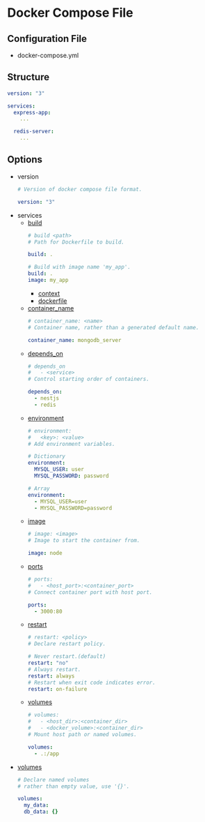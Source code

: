 Docker Compose File
===================

Configuration File
------------------
- docker-compose.yml

Structure
---------
```yaml
version: "3"

services:
  express-app:
    ...

  redis-server:
    ...
```

Options
-------
- version
    ```yaml
    # Version of docker compose file format.

    version: "3"
    ```
- services
    - [build](https://docs.docker.com/compose/compose-file/compose-file-v3/#build)
        ```yaml
        # build <path>
        # Path for Dockerfile to build.

        build: .

        # Build with image name 'my_app'.
        build: .
        image: my_app
        ```
        - [context](https://docs.docker.com/compose/compose-file/compose-file-v3/#context)
        - [dockerfile](https://docs.docker.com/compose/compose-file/compose-file-v3/#dockerfile)
    - [container_name](https://docs.docker.com/compose/compose-file/compose-file-v3/#container_name)
        ```yaml
        # container_name: <name>
        # Container name, rather than a generated default name.

        container_name: mongodb_server
        ```
    - [depends_on](https://docs.docker.com/compose/compose-file/compose-file-v3/#depends_on)
        ```yaml
        # depends_on
        #   - <service>
        # Control starting order of containers.

        depends_on:
          - nestjs
          - redis
        ```
    - [environment](https://docs.docker.com/compose/compose-file/compose-file-v3/#environment)
        ```yml
        # environment:
        #   <key>: <value>
        # Add environment variables.

        # Dictionary
        environment:
          MYSQL_USER: user
          MYSQL_PASSWORD: password

        # Array
        environment:
          - MYSQL_USER=user
          - MYSQL_PASSWORD=password
        ```
    - [image](https://docs.docker.com/compose/compose-file/compose-file-v3/#image)
        ```yaml
        # image: <image>
        # Image to start the container from.

        image: node
        ```
    - [ports](https://docs.docker.com/compose/compose-file/compose-file-v3/#ports)
        ```yaml
        # ports:
        #   - <host_port>:<container_port>
        # Connect container port with host port.

        ports:
          - 3000:80
        ```
    - [restart](https://docs.docker.com/compose/compose-file/compose-file-v3/#restart)
        ```yml
        # restart: <policy>
        # Declare restart policy.

        # Never restart.(default)
        restart: "no"
        # Always restart.
        restart: always
        # Restart when exit code indicates error.
        restart: on-failure
        ```
    - [volumes](https://docs.docker.com/compose/compose-file/compose-file-v3/#volumes)
        ```yml
        # volumes:
        #   - <host_dir>:<container_dir>
        #   - <docker_volume>:<container_dir>
        # Mount host path or named volumes.

        volumes:
          - .:/app
        ```
- [volumes](https://docs.docker.com/compose/compose-file/compose-file-v3/#volumes)
    ```yml
    # Declare named volumes
    # rather than empty value, use '{}'.

    volumes:
      my_data:
      db_data: {}
    ```